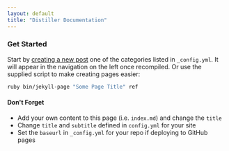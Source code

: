 ```yaml
---
layout: default
title: "Distiller Documentation"
---
```


### Get Started

Start by [creating a new post](http://jekyllrb.com/docs/posts/) one of the categories listed in `_config.yml`. It will appear in the navigation on the left once recompiled. Or use the supplied script to make creating pages easier:

```bash
ruby bin/jekyll-page "Some Page Title" ref
```

#### Don't Forget

- Add your own content to this page (i.e. `index.md`) and change the `title`
- Change `title` and `subtitle` defined in `config.yml` for your site
- Set the `baseurl` in `_config.yml` for your repo if deploying to GitHub pages
